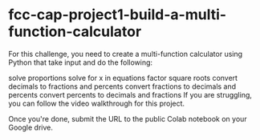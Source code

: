 # fcc-cap-project1-build-a-multi-function-calculator

For this challenge, you need to create a multi-function calculator using Python that take input and do the following:

solve proportions
solve for x in equations
factor square roots
convert decimals to fractions and percents
convert fractions to decimals and percents
convert percents to decimals and fractions
If you are struggling, you can follow the video walkthrough for this project.

Once you're done, submit the URL to the public Colab notebook on your Google drive.
